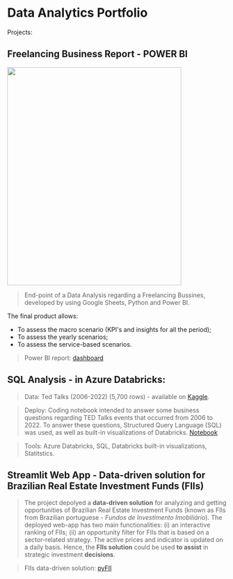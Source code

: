 # Data Analytics Portfolio

Projects:

## Freelancing Business Report - POWER BI

<img src= "powerbi.png" 
     width="400" 
     height="500" />

> End-point of a Data Analysis regarding a Freelancing Bussines, developed by using Google Sheets, Python and Power BI.

The final product allows:
* To assess the macro scenario (KPI's and insights for all the period);
* To assess the yearly scenarios;
* To assess the service-based scenarios.

> Power BI report: [dashboard](https://app.powerbi.com/view?r=eyJrIjoiY2Q0MjY3NjctYWNjOC00Yzc0LThkNjEtYmUwYjczZjFjNTBkIiwidCI6ImU4Y2YyNjM5LTFmOTgtNGJiNC1iZDg5LWFiZDE0OTI4OTM3ZiJ9&embedImagePlaceholder=true&pageName=ReportSection)


## SQL Analysis - in Azure Databricks:

> Data: Ted Talks (2006-2022)  (5,700 rows) - available on [Kaggle](https://www.kaggle.com/datasets/miguelcorraljr/ted-talks-2022?select=20221013_ted_talks.csv).

> Deploy: Coding notebook intended to answer some business questions regarding TED Talks events that occurred from 2006 to 2022. To answer these questions, Structured Query Language (SQL) was used, as well as built-in visualizations of Databricks. [Notebook](https://databricks-prod-cloudfront.cloud.databricks.com/public/4027ec902e239c93eaaa8714f173bcfc/1499004351802398/814331625001671/6746168454129455/latest.html)

> Tools: Azure Databricks, SQL, Databricks built-in visualizations, Statitstics.


## Streamlit Web App - Data-driven solution for Brazilian Real Estate Investment Funds (FIIs)

> The project depolyed a **data-driven solution** for analyzing and getting opportunities of Brazilian Real Estate Investment Funds (known as FIIs from Brazilian portuguese - *Fundos de Investimento Imobiliário*). The deployed web-app has two main functionalities: (i) an interactive ranking of FIIs; (ii) an opportunity filter for FIIs that is based on a sector-related strategy. The active prices and indicator is updated on a daily basis. Hence, the **FIIs solution** could be used **to assist** in strategic investment **decisions**.

> FIIs data-driven solution: [pyFII](https://medium.com/@vo.freelancer5/)